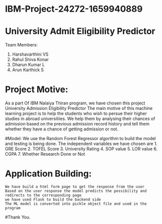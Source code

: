 # IBM-Project-24272-1659940889
# University Admit Eligibility Predictor

Team Members: 
  1. Harshavarthini VS
  2. Rahul Shiva Konar
  3. Dharun Kumar L
  4. Arun Karthick S
  
# Project Motive:
  As a part Of IBM Nalaiya Thiran program, we have chosen this project University Admission Eligibility Predictor
  The main motive of this machine learning project is to help the students who wish to persue their higher studies in abroad universitiies.
  We help them by analysing their chances of admission based on the previous admission record history and tell them whether they have a chance of getting admission or not.
  
  #Model:
    We use the Random Forest Regressor algorithm to build the model and testing is being done.
    The independent variables we have chosen are
      1. GRE Score
      2. TOFEL Score
      3. University Rating
      4. SOP value
      5. LOR value
      6. CGPA
      7. Whether Research Done or Not
      
  # Application Building: 
    We have build a html form page to get the response from the user
    Based on the user response the model predicts the possibility and redirects to the corresponding page
    we have used Flask to build the backend side
    The ML model is converted into pickle object file and used in the program
    
  #Thank You.
